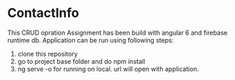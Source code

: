 # ContactInfo
This CRUD opration Assignment has been build with angular 6 and firebase runtime db.
Application can be run using following steps:
1. clone this repository
2. go to project base folder and do npm install
3. ng serve -o for running on local. url will open with application. 
